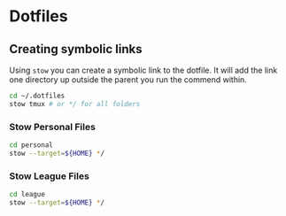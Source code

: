 # Dotfiles

## Creating symbolic links

Using `stow` you can create a symbolic link to the dotfile. It will add the link one directory up outside the parent you run the commend within.

```bash
cd ~/.dotfiles
stow tmux # or */ for all folders
```

### Stow Personal Files

```bash
cd personal
stow --target=${HOME} */
```

### Stow League Files

```bash
cd league
stow --target=${HOME} */
```
